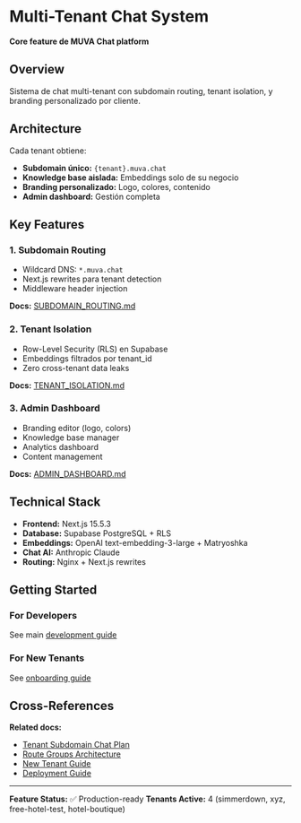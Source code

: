 # Multi-Tenant Chat System

**Core feature de MUVA Chat platform**

## Overview

Sistema de chat multi-tenant con subdomain routing, tenant isolation, y branding personalizado por cliente.

## Architecture

Cada tenant obtiene:
- **Subdomain único:** `{tenant}.muva.chat`
- **Knowledge base aislada:** Embeddings solo de su negocio
- **Branding personalizado:** Logo, colores, contenido
- **Admin dashboard:** Gestión completa

## Key Features

### 1. Subdomain Routing
- Wildcard DNS: `*.muva.chat`
- Next.js rewrites para tenant detection
- Middleware header injection

**Docs:** [SUBDOMAIN_ROUTING.md](SUBDOMAIN_ROUTING.md)

### 2. Tenant Isolation
- Row-Level Security (RLS) en Supabase
- Embeddings filtrados por tenant_id
- Zero cross-tenant data leaks

**Docs:** [TENANT_ISOLATION.md](TENANT_ISOLATION.md)

### 3. Admin Dashboard
- Branding editor (logo, colors)
- Knowledge base manager
- Analytics dashboard
- Content management

**Docs:** [ADMIN_DASHBOARD.md](ADMIN_DASHBOARD.md)

## Technical Stack

- **Frontend:** Next.js 15.5.3
- **Database:** Supabase PostgreSQL + RLS
- **Embeddings:** OpenAI text-embedding-3-large + Matryoshka
- **Chat AI:** Anthropic Claude
- **Routing:** Nginx + Next.js rewrites

## Getting Started

### For Developers
See main [development guide](../../development/DEVELOPMENT.md)

### For New Tenants
See [onboarding guide](../../tenant-subdomain-chat/NEW_TENANT_GUIDE.md)

## Cross-References

**Related docs:**
- [Tenant Subdomain Chat Plan](../../tenant-subdomain-chat/plan.md)
- [Route Groups Architecture](../../tenant-subdomain-chat/ROUTE_GROUPS_ARCHITECTURE.md)
- [New Tenant Guide](../../tenant-subdomain-chat/NEW_TENANT_GUIDE.md)
- [Deployment Guide](../../tenant-subdomain-chat/DEPLOYMENT.md)

---

**Feature Status:** ✅ Production-ready
**Tenants Active:** 4 (simmerdown, xyz, free-hotel-test, hotel-boutique)
